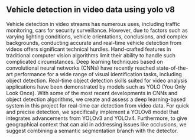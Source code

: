 ## Vehicle detection in video data using yolo v8 
Vehicle detection in video streams has numerous uses, including traffic monitoring, cars for security surveillance. However, due to factors such as varying lighting conditions, vehicle orientations, conclusions, and complex backgrounds, conducting accurate and real-time vehicle detection from videos offers significant technical hurdles. Hand-crafted features in traditional computer vision algorithms limit their ability to handle such complicated circumstances. Deep learning techniques based on convolutional neural networks (CNNs) have recently reached state-of-the-art performance for a wide range of visual identification tasks, including object detection. Real-time object detection skills suited for video analysis applications have been demonstrated by models such as YOLO (You Only Look Once). With some of the most recent developments in CNNs and object detection algorithms, we create and assess a deep learning-based system in this project for real-time car detection from video data. For quick and precise detection, we specifically implement a YOLOv8 model that integrates advancements from YOLOv3 and YOLOv4. Furthermore, to give geographical context that can aid in addressing issues like occlusions, we suggest combining a semantic segmentation branch with the detector. 





